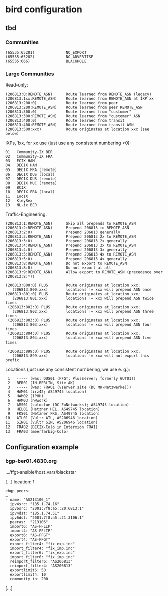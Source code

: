 # bird configuration #

## tbd ##

### Communities ###

    (65535:65281)              NO_EXPORT
    (65535:65282)              NO_ADVERTISE
    (65535:666)                BLACKHOLE

### Large Communities ###

Read-only:

    (206813:0:REMOTE_ASN)      Route learned from REMOTE_ASN (legacy)
    (206813:1xx:REMOTE_ASN)    Route learned from REMOTE_ASN at IXP xx
    (206813:200:0)             Route learned from peer
    (206813:200:REMOTE_ASN)    Route learned from peer REMOTE_ASN
    (206813:300:0)             Route learned from "customer"
    (206813:300:REMOTE_ASN)    Route learned from "customer" ASN
    (206813:400:0)             Route learned from transit
    (206813:400:REMOTE_ASN)    Route learned from transit ASN
    (206813:500:xxx)           Route originates at location xxx (see below)

IXPs, 1xx, for xx use (just use any consistent numbering >0):

    01   Community-IX BER
    02   Community-IX FRA
    03   ECIX HAM
    04   DECIX HAM
    05   DECIX FRA (remote)
    06   DECIX DUS (local)
    07   DECIX DUS (remote)
    08   DECIX MUC (remote)
    09   BCIX
    10   DECIX FRA (local)
    11   LocIX
    12   KleyRex
    13   NL-ix BER

Traffic-Engineering:

    (206813:1:REMOTE_ASN)      Skip all prepends to REMOTE_ASN
    (206813:2:REMOTE_ASN)      Prepend 206813 to REMOTE_ASN
    (206813:2:0)               Prepend 206813 generally
    (206813:3:REMOTE_ASN)      Prepend 206813 2x to REMOTE_ASN
    (206813:3:0)               Prepend 206813 2x generally
    (206813:4:REMOTE_ASN)      Prepend 206813 3x to REMOTE_ASN
    (206813:4:0)               Prepend 206813 3x generally
    (206813:5:REMOTE_ASN)      Prepend 206813 4x to REMOTE_ASN
    (206813:5:0)               Prepend 206813 4x generally
    (206813:8:REMOTE_ASN)      Do not export to REMOTE_ASN
    (206813:8:0)               Do not export at all
    (206813:9:REMOTE_ASN)      Allow export to REMOTE_ASN (precedence over (206813:8:*))

    (206813:800:0) PLUS        Route originates at location xxx;
       (206813:800:xxx)        locations != xxx will prepend ASN once
    (206813:801:0) PLUS        Route originates at location xxx;
       (206813:801:xxx)        locations != xxx will prepend ASN twice times
     (206813:802:0) PLUS       Route originates at location xxx;
       (206813:802:xxx)        locations != xxx will prepend ASN three times
     (206813:803:0) PLUS       Route originates at location xxx;
       (206813:803:xxx)        locations != xxx will prepend ASN four times
     (206813:804:0) PLUS       Route originates at location xxx;
       (206813:804:xxx)        locations != xxx will prepend ASN five times

     (206813:899:0) PLUS       Route originates at location xxx;
       (206813:899:xxx)        locations != xxx will not export this prefix


Locations (just use any consistent numbering, we use e. g.):

     1   ----- (was: DUS01 (FFGT: PlusServer; formerly GUT01))
     2   BER01 (IN-BERLIN, Site AK)
     3   ----- (was: FRA01 (vserver.site (DC MK-Netzwerke)))
     4   HAM01 (irz42; AS49745 location)
     5   HAM02 (IPHH)
     6   HAM03 (n@work)
     7   AMS01 (coloclue (DC EuNetworks); AS49745 location)
     8   HEL01 (Hetzner HEL, AS49745 location)
     9   FKS01 (Hetzner FKS, AS49745 location)
    10   ATL01 (Vultr ATL, AS206946 location)
    11   SIN01 (Vultr SIN, AS206946 location)
    12   FRA02 (DECIX-Colo in Interxion FRA1)
    13   FRA03 (meerfarbig-Colo)

## Configuration example ##

### bgp-ber01.4830.org ###

…/ffgt-ansible/host_vars/blackstar

[…]
    location: 1

    ebgp_peers:
    …
    - name: "AS213106_1"
      ipv4src: "185.1.74.16"
      ipv6src: "2001:7f8:a5::20:6813:1"
      ipv4dst: "185.1.74.51"
      ipv6dst: "2001:7f8:a5::21:3106:1"
      peeras:  "213106"
      import6: "AS-FFLIP"
      import4: "AS-FFLIP"
      export6: "AS-FFGT"
      export4: "AS-FFGT"
      export_filter4: "fix_exp.inc"
      import_filter4: "fix_imp.inc"
      export_filter6: "fix_exp.inc"
      import_filter6: "fix_imp.inc"
      reimport_filter6: "AS206813"
      reimport_filter4: "AS206813"
      exportlimit6: 50
      exportlimit4: 10
      community_in: 200

[…]
